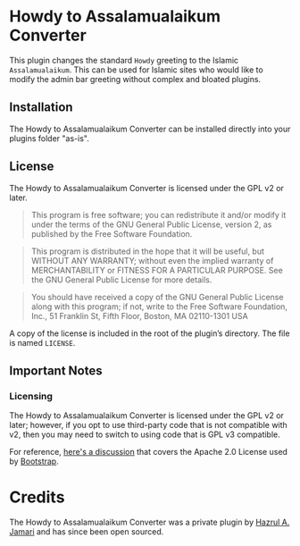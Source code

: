 # Howdy to Assalamualaikum Converter

This plugin changes the standard `Howdy` greeting to the Islamic `Assalamualaikum`. This can be used for Islamic sites who would like to modify the admin bar greeting without complex and bloated plugins.

## Installation

The Howdy to Assalamualaikum Converter can be installed directly into your plugins folder "as-is".

## License

The Howdy to Assalamualaikum Converter is licensed under the GPL v2 or later.

> This program is free software; you can redistribute it and/or modify it under the terms of the GNU General Public License, version 2, as published by the Free Software Foundation.

> This program is distributed in the hope that it will be useful, but WITHOUT ANY WARRANTY; without even the implied warranty of MERCHANTABILITY or FITNESS FOR A PARTICULAR PURPOSE. See the GNU General Public License for more details.

> You should have received a copy of the GNU General Public License along with this program; if not, write to the Free Software Foundation, Inc., 51 Franklin St, Fifth Floor, Boston, MA 02110-1301 USA

A copy of the license is included in the root of the plugin’s directory. The file is named `LICENSE`.

## Important Notes

### Licensing

The Howdy to Assalamualaikum Converter is licensed under the GPL v2 or later; however, if you opt to use third-party code that is not compatible with v2, then you may need to switch to using code that is GPL v3 compatible.

For reference, [here's a discussion](http://make.wordpress.org/themes/2013/03/04/licensing-note-apache-and-gpl/) that covers the Apache 2.0 License used by [Bootstrap](http://twitter.github.io/bootstrap/).

# Credits

The Howdy to Assalamualaikum Converter was a private plugin by [Hazrul A. Jamari](https://www.hazrulazhar.com) and has since been open sourced.
